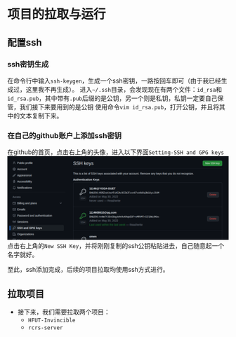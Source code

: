 # 项目的拉取与运行
## 配置ssh
### ssh密钥生成
在命令行中输入`ssh-keygen`，生成一个ssh密钥，一路按回车即可（由于我已经生成过，这里我不再生成）。
进入`~/.ssh`目录，会发现现在有两个文件：`id_rsa`和`id_rsa.pub`，其中带有`.pub`后缀的是公钥，另一个则是私钥，私钥一定要自己保管，我们接下来要用到的是公钥
使用命令`vim id_rsa.pub`，打开公钥，并且将其中的文本复制下来。

### 在自己的github账户上添加ssh密钥
在github的首页，点击右上角的头像，进入以下界面`Setting-SSH and GPG keys`
![](https://raw.githubusercontent.com/alwaysmissin/picgo/main/20230506210556.png)
点击右上角的`New SSH Key`，并将刚刚复制的ssh公钥粘贴进去，自己随意起一个名字就好。

至此，ssh添加完成，后续的项目拉取均使用ssh方式进行。

## 拉取项目
- 接下来，我们需要拉取两个项目： 
	- `HFUT-Invincible`
	- `rcrs-server`